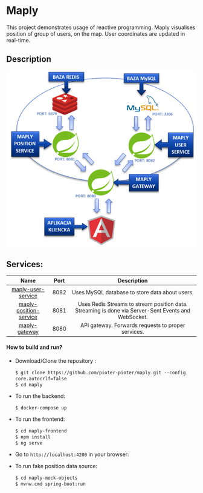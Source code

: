 # Maply
This project demonstrates usage of reactive programming. Maply visualises position of group of users, on the map. User coordinates are updated in real-time.

## Description



![spring cloud gateway](images/architecture.png)

## Services:

| Name                   | Port          | Description  |
| :-----------:          | :-----------: | :----:       |
| [maply-user-service](https://github.com/pioter-pioter/maply/tree/master/maply-user-service)         | 8082          | Uses MySQL database to store data about users.        |
| [maply-position-service](https://github.com/pioter-pioter/maply/tree/master/maply-position-service) | 8081          | Uses Redis Streams to stream position data. Streaming is done via Server-Sent Events and WebSocket.          |
| [maply-gateway](https://github.com/pioter-pioter/maply/tree/master/maply-gateway)                   | 8080          | API gateway. Forwards requests to proper services.          |


#### How to build and run?

 * Download/Clone the repository : 
   
   ```
   $ git clone https://github.com/pioter-pioter/maply.git --config core.autocrlf=false
   $ cd maply
   ```

 * To run the backend:

	  ```
	 $ docker-compose up
	  ```
 * To run the frontend:

	  ```
	 $ cd maply-frontend
	 $ npm install
	 $ ng serve
	  ```
 * Go to `http://localhost:4200` in your browser:
 * To run fake position data source:

	  ```
	 $ cd maply-mock-objects
	 $ mvnw.cmd spring-boot:run
	  ```